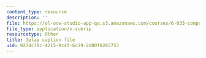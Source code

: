 ```yaml
---
content_type: resource
description: ''
file: https://ol-ocw-studio-app-qa.s3.amazonaws.com/courses/6-033-computer-system-engineering-spring-2018/927dc70c42150c4f6c292d80f8283753_r2_-2KW76ec.srt
file_type: application/x-subrip
resourcetype: Other
title: 3play caption file
uid: 927dc70c-4215-0c4f-6c29-2d80f8283753
---
```

